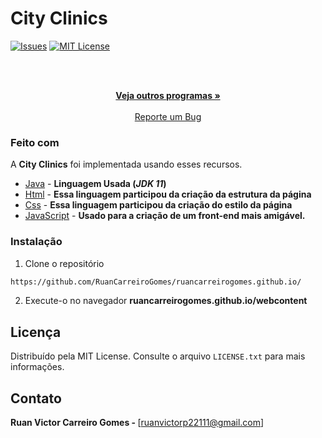 # City Clinics

<!-- PROJECT SHIELDS -->
[![Issues][issues-shield]][issues-url]
[![MIT License][license-shield]][license-url]

<!-- PROJECT LOGO -->
<br />
<p align="center">
    <br />
    <a href="https://github.com/RuanCarreiroGomes"><strong>Veja outros programas »</strong></a>
    <br />
    <br />
    <a href="https://github.com/RuanCarreiroGomes/ruancarreirogomes.github.io/issues">Reporte um Bug</a>
  </p>
</p>

### Feito com

A <strong>City Clinics</strong> foi implementada usando esses recursos.

* [Java](https://www.oracle.com/java/) - <strong>Linguagem Usada (*JDK 11*)</strong>
* [Html](https://www.w3.org/TR/html52/) - <strong>Essa linguagem participou da criação da estrutura da página</strong>
* [Css](https://www.w3c.br/divulgacao/guiasreferencia/css2/) - <strong>Essa linguagem participou da criação do estilo da página</strong>
* [JavaScript](https://developer.mozilla.org/pt-BR/docs/Web/JavaScript) - <strong>Usado para a criação de um front-end mais amigável.</strong>


### Instalação

1. Clone o repositório
```sh
https://github.com/RuanCarreiroGomes/ruancarreirogomes.github.io/
```
2. Execute-o no navegador <strong>ruancarreirogomes.github.io/webcontent</strong>


<!-- LICENSE -->
## Licença

Distribuído pela MIT License. Consulte o arquivo `LICENSE.txt` para mais informações.

<!-- CONTACT -->
## Contato

<strong>Ruan Victor Carreiro Gomes - </strong> [ruanvictorp22111@gmail.com]

<!-- MARKDOWN LINKS & IMAGES -->
[issues-shield]: https://img.shields.io/github/issues/othneildrew/Best-README-Template.svg?style=flat-square
[issues-url]: https://github.com/NICKNAME_DO_SEU_GITHUB/NOME_DESSE_REPOSITORIO/issues
[license-shield]: https://img.shields.io/github/license/othneildrew/Best-README-Template.svg?style=flat-square
[license-url]: https://github.com/NICKNAME_DO_SEU_GITHUB/NOME_DESSE_REPOSITORIO/blob/master/LICENSE.txt
[linkedin-shield]: https://img.shields.io/badge/-LinkedIn-black.svg?style=flat-square&logo=linkedin&colorB=555
[linkedin-url]: URL_DO_SEU_LINKEDIN_AQUI
